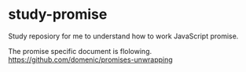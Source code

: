 # study-promise

Study reposiory for me to understand how to work JavaScript promise.

The promise specific document is flolowing.  
https://github.com/domenic/promises-unwrapping
